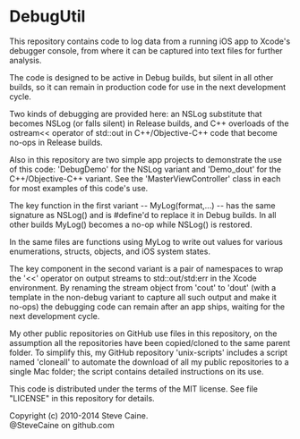 DebugUtil
=========

This repository contains code to log data from a running iOS app to Xcode's debugger console, from where it can be captured into text files for further analysis. 

The code is designed to be active in Debug builds, but silent in all other builds, so it can remain in production code for use in the next development cycle. 

Two kinds of debugging are provided here: an NSLog substitute that becomes NSLog (or falls silent) in Release builds, and C++ overloads of the ostream<< operator of std::out in C++/Objective-C++ code that become no-ops in Release builds.

Also in this repository are two simple app projects to demonstrate the use of this code: 'DebugDemo' for the NSLog variant and 'Demo_dout' for the C++/Objective-C++ variant. See the 'MasterViewController' class in each for most examples of this code's use. 

The key function in the first variant -- MyLog(format,...) -- has the same signature as NSLog() and is #define'd to replace it in Debug builds. In all other builds MyLog() becomes a no-op while NSLog() is restored.

In the same files are functions using MyLog to write out values for various enumerations, structs, objects, and iOS system states. 

The key component in the second variant is a pair of namespaces to wrap the '<<' operator on output streams to std::out/std:err in the Xcode environment. By renaming the stream object from 'cout' to 'dout' (with a template in the non-debug variant to capture all such output and make it no-ops) the debugging code can remain after an app ships, waiting for the next development cycle.

My other public repositories on GitHub use files in this repository, on the assumption all the repositories have been copied/cloned to the same parent folder. To simplify this, my GitHub repository 'unix-scripts' includes a script named 'cloneall' to automate the download of all my public repositories to a single Mac folder; the script contains detailed instructions on its use.  

This code is distributed under the terms of the MIT license. See file "LICENSE" in this repository for details.

Copyright (c) 2010-2014 Steve Caine.<br>
@SteveCaine on github.com
